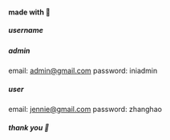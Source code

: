 #### made with 💙
##### username
##### admin
email: admin@gmail.com
password: iniadmin

##### user
email: jennie@gmail.com
password: zhanghao

##### thank you 💌
